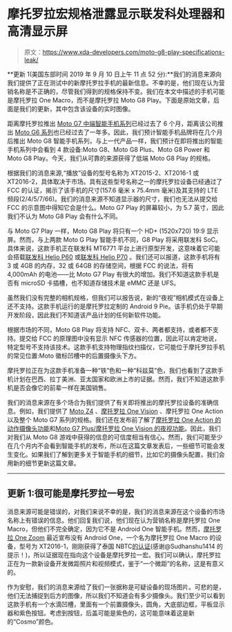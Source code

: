 # 摩托罗拉宏规格泄露显示联发科处理器和高清显示屏

> 原文：<https://www.xda-developers.com/moto-g8-play-specifications-leak/>

**更新 1(美国东部时间 2019 年 9 月 10 日上午 11 点 52 分):**我们的消息来源向我们提供了正在测试中的新摩托罗拉手机的最新信息。不幸的是，他们现在认为营销名称是不正确的，尽管我们得到的规格保持不变。我们在本文中描述的手机可能是摩托罗拉 One Macro，而不是摩托罗拉 Moto G8 Play。下面是原始文章，后面是我们的更新，其中包含该设备的实时图像。

距离摩托罗拉推出 [Moto G7 中端智能手机系列](https://www.xda-developers.com/motorola-moto-g7-play-power-plus-launch/)已经过去了 6 个月，距离该公司推出 [Moto G6 系列](https://www.xda-developers.com/moto-g6-play-moto-e5-play-hands-on/)也已经过去了一年多。因此，我们预计智能手机品牌将在几个月后推出 Moto G8 智能手机系列，与上一代产品一样，我们预计在即将推出的智能手机系列中会看到 4 款设备:Moto G8、Moto G8 Plus、Moto G8 Power 和 Moto G8 Play。今天，我们从可靠的来源获得了低端 Moto G8 Play 的规格。

根据我们的消息来源,“播放”设备的型号名称为 XT2015-2、XT2016-1 或 XT2016-2，具体取决于市场。具有这些型号名称之一的摩托罗拉设备已经通过了 FCC 的认证，揭示了该手机的尺寸(157.6 毫米 x 75.4mm 毫米)及其支持的 LTE 频段(2/4/5/7/66)。我们的消息来源不知道显示器的尺寸，我们也无法从提交给 FCC 的示意图中得知它会是什么。Moto G7 Play 的屏幕较小，为 5.7 英寸，因此我们不认为 Moto G8 Play 会有什么不同。

与 Moto G7 Play 一样，Moto G8 Play 将只有一个 HD+ (1520x720) 19:9 显示屏。然而，与上两款 Moto G Play 智能手机不同，G8 Play 将采用联发科 SoC。具体来说，这款手机正在联发科 MT6771 平台上进行原型开发，这意味着它可能会搭载[联发科 Helio P60](https://www.xda-developers.com/mediamediatek-helio-p6/) 或[联发科 Helio P70](https://www.xda-developers.com/realme-phone-mediatek-helio-p70/) 。我们还可以报道，这款手机将有 3 或 4GB 的内存，32 或 64GB 的存储空间，根据 FCC 的说法，将有 4,000mAh 的电池——比 Moto G7 Play 有很大的增加。我们不知道这款手机是否有 microSD 卡插槽，也不知道存储技术是 eMMC 还是 UFS。

虽然我们没有完整的相机规格，但我们可以报告说，新的“夜视”相机模式在设备上还不支持。这款手机运行的是摩托罗拉定制的 Android 9 Pie。该手机仍处于早期开发阶段，因此我们不知道该产品计划的任何新软件功能。

根据市场的不同，Moto G8 Play 将支持 NFC、双卡、两者都支持，或者都不支持。提交给 FCC 的原理图中没有显示 NFC 传感器的位置，因此可以肯定地说，特定型号不支持该技术。这款手机支持物理指纹扫描仪，它可能位于摩托罗拉手机的常见位置:Moto 徽标凹槽中的后置摄像头下方。

摩托罗拉正在为这款手机准备一种“铁”色和一种“科兹莫”色，我们也看到了这款手机计划在巴西、拉丁美洲、亚太国家和欧洲上市的证据。然而，我们不知道这款手机是否会像它的前辈一样在美国销售。

我们的消息来源在多个场合为我们提供了有关即将推出的摩托罗拉设备的准确信息。例如，我们提供了 [Moto Z4](https://www.xda-developers.com/motorola-moto-z4-play-specifications-fcc/) 、[摩托罗拉 One Vision](https://www.xda-developers.com/motorola-one-vision-features-specifications/) 、摩托罗拉 One Action 以及整个 Moto G7 系列的规格。我们还在发布前了解了[摩托罗拉 One Action 的动作摄像头功能](https://www.xda-developers.com/motorola-one-action-cam-feature/)和[Moto G7 Plus/摩托罗拉 One Vision 的夜视功能](https://www.xda-developers.com/motorola-night-vision-camera-motorola-one-vision-moto-g7-plus/)。因此，我们对我们从 Moto G8 游戏中获得的信息的可信度相当有信心。然而，我们可能至少在几个月内不会看到智能手机的发布，所以在这篇文章发表后，一些细节可能会发生变化。如果我们了解到更多关于智能手机的细节，比如它的摄像头配置，我们会用新的细节更新这篇文章。

* * *

## 更新 1:很可能是摩托罗拉一号宏

消息来源可能是错误的，对我们来说不幸的是，我们的消息来源在这个设备的市场名称上有错误的信息。他们回复我们说，他们现在认为营销名称是摩托罗拉 One Macro，但他们不完全确定，因为它不是 Android One 智能手机。然而，[摩托罗拉 One Zoom](https://www.xda-developers.com/motorola-one-zoom-quad-cameras-announced/) 最近宣布没有 Android One，一个名为摩托罗拉 One Macro 的设备，型号为 XT2016-1，刚刚获得了泰国 NBTC[的认证](http://mocheck.nbtc.go.th/search/1511659)(感谢@Sudhanshu1414 的提示！)，所以证据现在指向这个设备是摩托罗拉一宏。我们可以确认，摩托罗拉正在为一款新设备开发微距照片和视频模式，鉴于“一个微距”的名称，这是有意义的。

作为安慰，我们的消息来源给了我们一张据称是可疑设备的现场图片。可悲的是，他们无法捕捉到后方的图像，所以我们不知道会有多少摄像头。我们至少可以看到这款手机有一个水滴凹槽，里面有一个前置摄像头，圆角，大底部边框，平板显示器和紫色按钮。考虑到按钮，后盖可能是紫色的，这可能意味着这是新的“Cosmo”颜色。